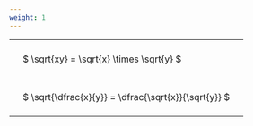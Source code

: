 ```yaml
---
weight: 1
---
```


<style type="text/css">
#T_8fb2c th.col_heading {
  text-align: left;
  font-size: 1em;
}
#T_8fb2c td {
  text-align: left;
  font-size: 1em;
  padding: 1.5em;
}
</style>
<table id="T_8fb2c">
  <thead>
  </thead>
  <tbody>
    <tr>
      <td id="T_8fb2c_row0_col0" class="data row0 col0" >$ \sqrt{xy} = \sqrt{x} \times \sqrt{y} $</td>
    </tr>
    <tr>
      <td id="T_8fb2c_row1_col0" class="data row1 col0" >$ \sqrt{\dfrac{x}{y}} = \dfrac{\sqrt{x}}{\sqrt{y}} $</td>
    </tr>
  </tbody>
</table>
